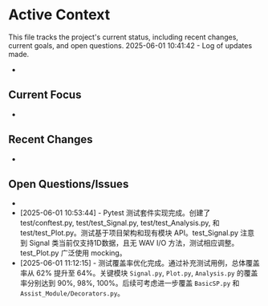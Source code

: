 # Active Context

This file tracks the project's current status, including recent changes, current goals, and open questions.
2025-06-01 10:41:42 - Log of updates made.

*

## Current Focus

*   

## Recent Changes

*   

## Open Questions/Issues

*
*   [2025-06-01 10:53:44] - Pytest 测试套件实现完成。创建了 test/conftest.py, test/test_Signal.py, test/test_Analysis.py, 和 test/test_Plot.py。测试基于项目架构和现有模块 API。test_Signal.py 注意到 Signal 类当前仅支持1D数据，且无 WAV I/O 方法，测试相应调整。test_Plot.py 广泛使用 mocking。
*   [2025-06-01 11:12:15] - 测试覆盖率优化完成。通过补充测试用例，总体覆盖率从 62% 提升至 64%。关键模块 `Signal.py`, `Plot.py`, `Analysis.py` 的覆盖率分别达到 90%, 98%, 100%。后续可考虑进一步覆盖 `BasicSP.py` 和 `Assist_Module/Decorators.py`。